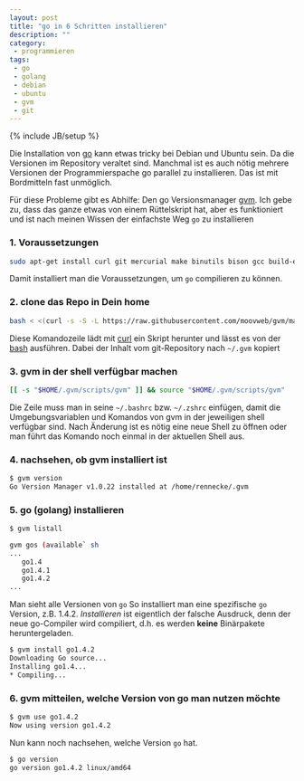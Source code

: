 ```yaml
---
layout: post
title: "go in 6 Schritten installieren"
description: ""
category:
 - programmieren
tags:
 - go
 - golang
 - debian
 - ubuntu
 - gvm
 - git
---
```

{% include JB/setup %}

Die Installation von [go] kann etwas tricky bei Debian und Ubuntu sein. Da die Versionen im Repository
veraltet sind. Manchmal ist es auch nötig mehrere Versionen der Programmierspache go parallel zu installieren.
Das ist mit Bordmitteln fast unmöglich.

Für diese Probleme gibt es Abhilfe: Den go Versionsmanager [gvm]. Ich gebe zu, dass das ganze etwas von einem
Rüttelskript hat, aber es funktioniert und ist nach meinen Wissen der einfachste Weg `go` zu installieren

### 1. Voraussetzungen

``` sh
sudo apt-get install curl git mercurial make binutils bison gcc build-essential
```

Damit installiert man die Voraussetzungen, um `go` compilieren zu können.

### 2. clone das Repo in Dein home

``` sh
bash < <(curl -s -S -L https://raw.githubusercontent.com/moovweb/gvm/master/binscripts/gvm-installer)
```

Diese Komandozeile lädt mit [curl] ein Skript herunter und lässt es von der [bash] ausführen. Dabei
der Inhalt vom git-Repository nach `~/.gvm` kopiert 

### 3. gvm in der shell verfügbar machen

``` sh
[[ -s "$HOME/.gvm/scripts/gvm" ]] && source "$HOME/.gvm/scripts/gvm"
```

Die Zeile muss man in seine `~/.bashrc` bzw. `~/.zshrc` einfügen, damit die Umgebungsvariablen und Komandos
von gvm in der jeweiligen shell verfügbar sind. Nach Änderung ist es nötig eine neue Shell zu öffnen oder man
führt das Komando noch einmal in der aktuellen Shell aus.

### 4. nachsehen, ob gvm installiert ist

``` sh
$ gvm version
Go Version Manager v1.0.22 installed at /home/rennecke/.gvm
```

### 5. go (golang) installieren

``` sh
$ gvm listall

gvm gos (available` sh
...
   go1.4
   go1.4.1
   go1.4.2
...
```

Man sieht alle Versionen von `go` So installiert man eine spezifische `go` Version, z.B. 1.4.2. 
*Installieren* ist eigentlich der falsche Ausdruck, denn der neue go-Compiler wird compiliert,
d.h. es werden __keine__ Binärpakete heruntergeladen.

``` sh
$ gvm install go1.4.2
Downloading Go source...
Installing go1.4...
* Compiling...
```

### 6. gvm mitteilen, welche Version von go man nutzen möchte

``` sh
$ gvm use go1.4.2
Now using version go1.4.2
```

Nun kann noch nachsehen, welche Version `go` hat.

``` sh
$ go version
go version go1.4.2 linux/amd64
```


[go]: https://golang.org/
[gvm]: https://github.com/moovweb/gvm
[curl]: http://curl.haxx.se/
[bash]: http://www.gnu.org/software/bash/
